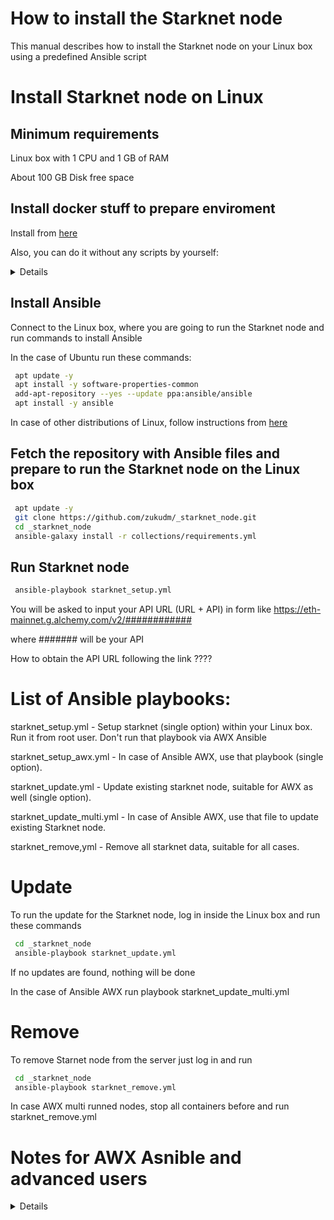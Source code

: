 # How to install the Starknet node

This manual describes how to install the Starknet node on your Linux box using a predefined Ansible script

# Install Starknet node on Linux

## Minimum requirements

Linux box with 1 CPU and 1 GB of RAM

About 100 GB Disk free space

## Install docker stuff to prepare enviroment

Install from [here](https://github.com/zukudm/tools)

Also, you can do it without any scripts by yourself:

<details>


Docker engine from [here](https://docs.docker.com/engine/install/)

Just select your Linux distributive. 

Docker conmpose from [here](https://docker-docs.netlify.app/compose/install/)
</details>

## Install Ansible

Connect to the Linux box, where you are going to run the Starknet node and run commands to install Ansible

In the case of Ubuntu run these commands:

```bash
 apt update -y
 apt install -y software-properties-common
 add-apt-repository --yes --update ppa:ansible/ansible
 apt install -y ansible
```

In case of other distributions of Linux, follow instructions from [here](https://docs.ansible.com/ansible/latest/installation_guide/installation_distros.html)

## Fetch the repository with Ansible files and prepare to run the Starknet node on the Linux box

```bash
 apt update -y
 git clone https://github.com/zukudm/_starknet_node.git
 cd _starknet_node
 ansible-galaxy install -r collections/requirements.yml
```

## Run Starknet node

```bash
 ansible-playbook starknet_setup.yml
```

You will be asked to input your API URL (URL + API) in form like https://eth-mainnet.g.alchemy.com/v2/############

where ####### will be your API 

How to obtain the API URL following the link ????

# List of Ansible playbooks:

starknet_setup.yml - Setup starknet (single option) within your Linux box. Run it from root user. Don't run that playbook via AWX Ansible

starknet_setup_awx.yml - In case of Ansible AWX, use that playbook (single option).

starknet_update.yml - Update existing starknet node, suitable for AWX as well (single option). 

starknet_update_multi.yml - In case of Ansible AWX, use that file to update existing Starknet node.

starknet_remove,yml - Remove all starknet data, suitable for all cases.


# Update

To run the update for the Starknet node, log in inside the Linux box and run these commands

```bash
 cd _starknet_node
 ansible-playbook starknet_update.yml
```

If no updates are found, nothing will be done

In the case of Ansible AWX run playbook starknet_update_multi.yml

# Remove

To remove Starnet node from the server just log in and run

```bash
 cd _starknet_node
 ansible-playbook starknet_remove.yml
 ```
 
 In case AWX multi runned nodes, stop all containers before and run starknet_remove.yml
 
 # Notes for AWX Asnible and advanced users
 
 <details>
 
 In case running multiply instances of one node, use starknet_setup_multi.yml playbook
 
 For that playbook you must to define extra parameters to run node in multpiply mode:
 
 container_name: node_name_1
 
 volume_name: volume_node_name_1
 
 pathfinder_api_token_url: https://eth-mainnet.g.alchemy.com/v2/############
 
 Those parameters must be defined in appropriate shablons for AWX Ansible or editing file in vars/var.yml for running playbook locally. 
 
 For any playbbok running from AWX Ansible you always must define parameter host
 
 host: enter_upir_linux_ip_here
 
 Default value for this parameter is localhost, so running locally to define or change that parameter is not necessary.
 
  </details>
 
 
 
 
 
 
 
